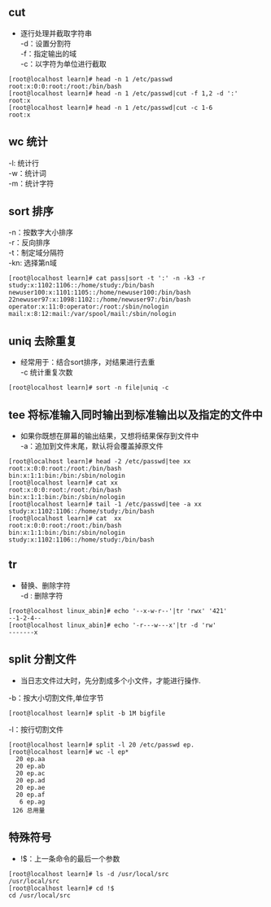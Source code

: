 ## cut  
- 逐行处理并截取字符串  
-d：设置分割符  
-f：指定输出的域  
-c：以字符为单位进行截取  
```  
[root@localhost learn]# head -n 1 /etc/passwd  
root:x:0:0:root:/root:/bin/bash  
[root@localhost learn]# head -n 1 /etc/passwd|cut -f 1,2 -d ':'  
root:x  
[root@localhost learn]# head -n 1 /etc/passwd|cut -c 1-6  
root:x  
```  

## wc 统计  
-l: 统计行  
-w：统计词  
-m：统计字符  

## sort 排序  
-n：按数字大小排序  
-r：反向排序  
-t：制定域分隔符  
-kn: 选择第n域  
```  
[root@localhost learn]# cat pass|sort -t ':' -n -k3 -r  
study:x:1102:1106::/home/study:/bin/bash  
newuser100:x:1101:1105::/home/newuser100:/bin/bash  
22newuser97:x:1098:1102::/home/newuser97:/bin/bash  
operator:x:11:0:operator:/root:/sbin/nologin  
mail:x:8:12:mail:/var/spool/mail:/sbin/nologin  
```  

## uniq 去除重复  
- 经常用于：结合sort排序，对结果进行去重  
-c 统计重复次数  
```  
[root@localhost learn]# sort -n file|uniq -c  
```  


## tee 将标准输入同时输出到标准输出以及指定的文件中  
- 如果你既想在屏幕的输出结果，又想将结果保存到文件中  
-a：追加到文件末尾，默认将会覆盖掉原文件  
```  
[root@localhost learn]# head -2 /etc/passwd|tee xx  
root:x:0:0:root:/root:/bin/bash  
bin:x:1:1:bin:/bin:/sbin/nologin  
[root@localhost learn]# cat xx  
root:x:0:0:root:/root:/bin/bash  
bin:x:1:1:bin:/bin:/sbin/nologin  
[root@localhost learn]# tail -1 /etc/passwd|tee -a xx  
study:x:1102:1106::/home/study:/bin/bash  
[root@localhost learn]# cat  xx  
root:x:0:0:root:/root:/bin/bash  
bin:x:1:1:bin:/bin:/sbin/nologin  
study:x:1102:1106::/home/study:/bin/bash  
```  


## tr   
- 替换、删除字符  
-d : 删除字符  
```  
[root@localhost linux_abin]# echo '--x-w-r--'|tr 'rwx' '421'   
--1-2-4--  
[root@localhost linux_abin]# echo '-r---w---x'|tr -d 'rw'  
-------x  
```  

## split 分割文件  
- 当日志文件过大时，先分割成多个小文件，才能进行操作.  

-b：按大小切割文件,单位字节  
```  
[root@localhost learn]# split -b 1M bigfile  
```  

-l：按行切割文件  
```  
[root@localhost learn]# split -l 20 /etc/passwd ep.  
[root@localhost learn]# wc -l ep*  
  20 ep.aa  
  20 ep.ab  
  20 ep.ac  
  20 ep.ad  
  20 ep.ae  
  20 ep.af  
   6 ep.ag  
 126 总用量  
```  

## 特殊符号  
- !$：上一条命令的最后一个参数  
```  
[root@localhost learn]# ls -d /usr/local/src  
/usr/local/src  
[root@localhost learn]# cd !$  
cd /usr/local/src  
```  
